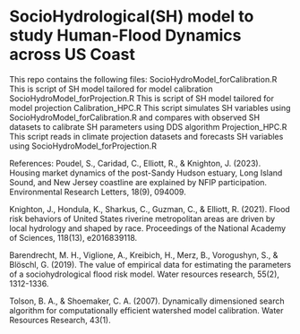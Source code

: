 # SocioHydrological(SH) model to study Human-Flood Dynamics across US Coast

This repo contains the following files:
SocioHydroModel_forCalibration.R   This is script of SH model tailored for model calibration
SocioHydroModel_forProjection.R    This is script of SH model tailored for model projection
Calibration_HPC.R                  This script simulates SH variables using SocioHydroModel_forCalibration.R and compares with observed SH datasets to calibrate SH parameters using DDS algorithm
Projection_HPC.R                   This script reads in climate projection datasets and forecasts SH variables using SocioHydroModel_forProjection.R

References:
Poudel, S., Caridad, C., Elliott, R., & Knighton, J. (2023). Housing market dynamics of the post-Sandy Hudson estuary, Long Island Sound, and New Jersey coastline are explained by NFIP participation. Environmental Research Letters, 18(9), 094009.

Knighton, J., Hondula, K., Sharkus, C., Guzman, C., & Elliott, R. (2021). Flood risk behaviors of United States riverine metropolitan areas are driven by local hydrology and shaped by race. Proceedings of the National Academy of Sciences, 118(13), e2016839118.

Barendrecht, M. H., Viglione, A., Kreibich, H., Merz, B., Vorogushyn, S., & Blöschl, G. (2019). The value of empirical data for estimating the parameters of a sociohydrological flood risk model. Water resources research, 55(2), 1312-1336.

Tolson, B. A., & Shoemaker, C. A. (2007). Dynamically dimensioned search algorithm for computationally efficient watershed model calibration. Water Resources Research, 43(1).
